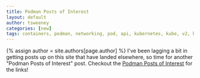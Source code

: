 ```yaml
---
title: Podman Posts of Interest 
layout: default
author: tsweeney
categories: [new]
tags: containers, podman, networking, pod, api, kubernetes, kube, v2, hpc, windows, mac
---
```

{% assign author = site.authors[page.author] %}
I've been lagging a bit in getting posts up on this site that have landed elsewhere, so time for
another "Podman Posts of Interest" post.
Checkout the [Podman Posts of Interest](https://podman.io/blogs/2021/06/13/podman-posts-of-interests.html) for the links! 

